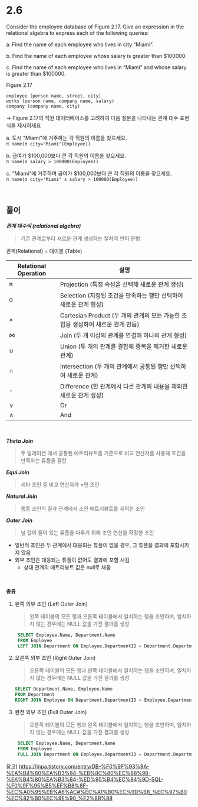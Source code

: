 # 2.6
Consider the employee database of Figure 2.17. Give an expression in the relational algebra to express each of the following queries:

a. Find the name of each employee who lives in city “Miami”.

b. Find the name of each employee whose salary is greater than $100000.

c. Find the name of each employee who lives in “Miami” and whose salary is greater than $100000.

Figure 2.17
```
employee (person name, street, city)
works (person name, company name, salary)
company (company name, city)
```
->  Figure 2.17의 직원 데이터베이스를 고려하여 다음 질문을 나타내는 관계 대수 표현식을 제시하세요

a. 도시 "Miami"에 거주하는 각 직원의 이름을 찾으세요. <br>
`π name(σ city="Miami"(Employee))`

b. 급여가 $100,000보다 큰 각 직원의 이름을 찾으세요.<br>
`π name(σ salary > 100000(Employee))`

c. "Miami"에 거주하며 급여가 $100,000보다 큰 각 직원의 이름을 찾으세요.<br>
`π name(σ city="Miami" ∧ salary > 100000(Employee))`

<br>

## 풀이

***관계 대수식 (relational algebra)***
> 기존 관계로부터 새로운 관계 생성하는 절차적 언어 문법

관계(Relational) = 테이블 (Table)

| Relational Operation | 설명 |
| --- | --- |
| π | Projection (특정 속성을 선택해 새로운 관계 생성) |
| σ | Selection (지정된 조건을 만족하는 행만 선택하여 새로운 관계 형성) |
| × | Cartesian Product (두 개의 관계의 모든 가능한 조합을 생성하여 새로운 관계 만듬) |
| ⋈ | Join (두 개 이상의 관계를 연결해 하나의 관계 형성) |
| ∪ | Union (두 개의 관계를 결합해 중복을 제거한 새로운 관계) |
| ∩ | Intersection (두 개의 관계에서 공통된 행만 선택하여 새로운 관계) |
| - | Difference (한 관계에서 다른 관계의 내용을 제외한 새로운 관계 생성) |
| ∨ | Or |
| ∧ | And |

<br>

***Theta Join***
> 두 릴레이션 에서 공통된 애트리뷰트를 기준으로 비교 연산자를 사용해 조건을 만족하는 튜플을 결합

***Equi Join***
> 세타 조인 중 비교 연산자가 =인 조인

***Natural Join***
> 동등 조인의 결과 관계에서 조인 애트리뷰트를 제외한 조인

***Outer Join***
> 널 값이 들어 있는 튜플을 다루기 위해 조인 연산을 확장한 조인
- 일반적 조인은 두 관계에서 대응되는 튜플이 없을 경우, 그 튜플을 결과에 포합시키지 않음
- 외부 조인은 대응되는 튜플이 없어도 결과에 포함 시킴
   - 상대 관계의 애트리뷰트 값은 null로 채움
  
<br>

**종류**
1. 왼쪽 외부 조인 (Left Outer Join)
   > 왼쪽 테이블의 모든 행과 오른쪽 테이블에서 일치하는 행을 조인하며, 일치하지 않는 경우에는 NULL 값을 가진 결과를 생성
   ```sql
    SELECT Employee.Name, Department.Name
    FROM Employee
    LEFT JOIN Department ON Employee.DepartmentID = Department.DepartmentID;
   ```

2. 오른쪽 외부 조인 (Right Outer Join)
   > 오른쪽 테이블의 모든 행과 왼쪽 테이블에서 일치하는 행을 조인하며, 일치하지 않는 경우에는 NULL 값을 가진 결과를 생성
    ```sql
    SELECT Department.Name, Employee.Name
    FROM Department
    RIGHT JOIN Employee ON Department.DepartmentID = Employee.DepartmentID;

   ```

3. 완전 외부 조인 (Full Outer Join)
   > 오른쪽 테이블의 모든 행과 왼쪽 테이블에서 일치하는 행을 조인하며, 일치하지 않는 경우에는 NULL 값을 가진 결과를 생성
   ```sql
    SELECT Employee.Name, Department.Name
    FROM Employee
    FULL JOIN Department ON Employee.DepartmentID = Department.DepartmentID;

   ```


참고) https://inpa.tistory.com/entry/DB-%F0%9F%93%9A-%EA%B4%80%EA%B3%84-%EB%8C%80%EC%88%98-%EA%B4%80%EA%B3%84-%ED%95%B4%EC%84%9D-SQL-%F0%9F%95%B5%EF%B8%8F-%EC%A0%95%EB%A6%AC#%EC%A1%B0%EC%9D%B8_%EC%97%B0%EC%82%B0%EC%9E%90_%E2%8B%88